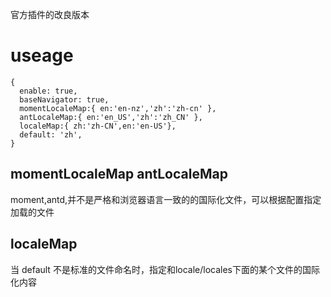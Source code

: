 官方插件的改良版本

# useage
```
{
  enable: true,
  baseNavigator: true,
  momentLocaleMap:{ en:'en-nz','zh':'zh-cn' },
  antLocaleMap:{ en:'en_US','zh':'zh_CN' },
  localeMap:{ zh:'zh-CN',en:'en-US'},
  default: 'zh',
}
```
## momentLocaleMap antLocaleMap 
moment,antd,并不是严格和浏览器语言一致的的国际化文件，可以根据配置指定加载的文件

## localeMap
当 default 不是标准的文件命名时，指定和locale/locales下面的某个文件的国际化内容
